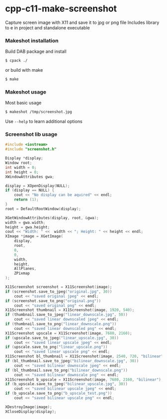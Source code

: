 # cpp-c11-make-screenshot
Capture screen image with X11 and save it to jpg or png file
Includes library to e in project and standalone executable

### Makeshot installation

Build DAB package and install

```sh
$ cpack ./
```

or build with make

```sh
$ make
```

### Makeshot usage

Most basic usage

```sh
$ makeshot /tmp/screenshot.jpg
```

Use ```--help``` to learn additional options

### Screenshot lib usage

```c++
#include <iostream>
#include "screenshot.h"

Display *display;
Window root;
int width = 0;
int height = 0;
XWindowAttributes gwa;

display = XOpenDisplay(NULL);
if (display == NULL) {
    cout << "No display can be aquired" << endl;
    return (1);
}
root = DefaultRootWindow(display);

XGetWindowAttributes(display, root, &gwa);
width = gwa.width;
height = gwa.height;
cout << "Width: " <<  width << "; Height: " << height << endl;
XImage *image = XGetImage(
    display,
    root,
    0,
    0,
    width,
    height,
    AllPlanes,
    ZPixmap
);

X11Screenshot screenshot = X11Screenshot(image);
if (screenshot.save_to_jpeg("original.jpg", 30))
    cout << "saved original jpeg" << endl;
if (screenshot.save_to_png("original.png"))
    cout << "saved original png" << endl;
X11Screenshot thumbnail = X11Screenshot(image, 1920, 540);
if (thumbnail.save_to_jpeg("linear_downscale.jpg", 50))
    cout << "saved linear downscaled jpeg" << endl;
if (thumbnail.save_to_png("linear_downscale.png"))
    cout << "saved linear downscaled png" << endl;
X11Screenshot upscale = X11Screenshot(image, 7680, 2160);
if (upscale.save_to_jpeg("linear_upscale.jpg", 30))
    cout << "saved linear upscale jpeg" << endl;
if (upscale.save_to_png("linear_upscale.png"))
    cout << "saved linear upscale png" << endl;
X11Screenshot bl_thumbnail = X11Screenshot(image, 2540, 720, "bilinear");
if (bl_thumbnail.save_to_jpeg("bilinear_downscale.jpg", 30))
    cout << "saved bilinear downscale jpeg" << endl;
if (bl_thumbnail.save_to_png("bilinear_downscale.png"))
    cout << "saved bilinear downscale png" << endl;
X11Screenshot b_upscale = X11Screenshot(image, 7680, 2160, "bilinear");
if (b_upscale.save_to_jpeg("bilinear_upscale.jpg", 30))
    cout << "saved bilinear upscale jpeg" << endl;
if (b_upscale.save_to_png("b_upscale_test.png"))
    cout << "saved bilinear upscale png" << endl;

XDestroyImage(image);
XCloseDisplay(display);
```
